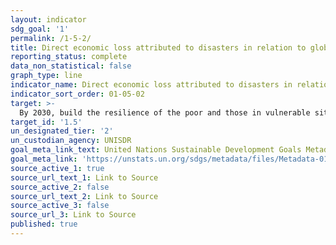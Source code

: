 ```yaml
---
layout: indicator
sdg_goal: '1'
permalink: /1-5-2/
title: Direct economic loss attributed to disasters in relation to global gross domestic product (GDP)
reporting_status: complete
data_non_statistical: false
graph_type: line
indicator_name: Direct economic loss attributed to disasters in relation to global gross domestic product (GDP)
indicator_sort_order: 01-05-02
target: >-
  By 2030, build the resilience of the poor and those in vulnerable situations and reduce their exposure and vulnerability to climate-related extreme events and other economic, social and environmental shocks and disasters
target_id: '1.5'
un_designated_tier: '2'
un_custodian_agency: UNISDR
goal_meta_link_text: United Nations Sustainable Development Goals Metadata (pdf 894kB)
goal_meta_link: 'https://unstats.un.org/sdgs/metadata/files/Metadata-01-05-02.pdf'1-5-3
source_active_1: true
source_url_text_1: Link to Source
source_active_2: false
source_url_text_2: Link to Source
source_active_3: false
source_url_3: Link to Source
published: true
---
```

